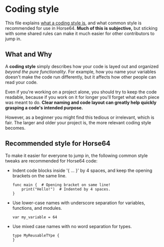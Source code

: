 
<!-- For license of this file, see LICENSE.md in the base folder. -->

Coding style
============

This file explains [what a coding style is](#what-and-why),
and what common style is recommended for use in Horse64.
**Much of this is subjective,** but sticking with some
shared rules can make it much easier for other contributors
to jump in.


What and Why
------------

A **coding style** simply describes how your code is layed out
and organized *beyond the pure functionality*. For example,
how you name your variables doesn't make the code run
differently, but it affects how other people can read your code.

Even if you're working on a project alone, you should try
to keep the code readable, because if you work on it for longer
you'll forget what each piece was meant to do. **Clear naming
and code layout can greatly help quickly grasping a code's
intended purpose.**

However, as a beginner you might find this tedious or
irrelevant, which is fair. The larger and older your project
is, the more relevant coding style becomes.


Recommended style for Horse64
-----------------------------

To make it easier for everyone to jump in, the following
common style tweaks are recommended for Horse64 code:

- Indent code blocks inside '{ ... }' by 4 spaces,
  and keep the opening brackets on the same line.
  ```Horse64
  func main {  # Opening bracket on same line!
      print("Hello!")  # Indented by 4 spaces.
  }
  ```

- Use lower-case names with underscore separation for
  variables, functions, and modules.
  ```Horse64
  var my_variable = 64
  ```

- Use mixed case names with no word separation for types.
  ```Horse64
  type MyReusableTYpe {
  }
  ```

